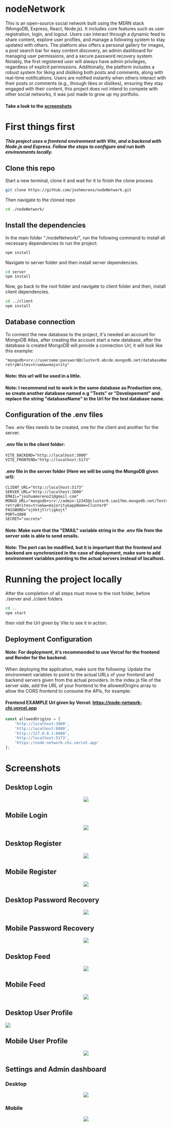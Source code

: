 # nodeNetwork
This is an open-source social network built using the MERN stack (MongoDB, Express, React, Node.js). It includes core features such as user registration, login, and logout. Users can interact through a dynamic feed to share content, explore user profiles, and manage a following system to stay updated with others. The platform also offers a personal gallery for images, a post search bar for easy content discovery, an admin dashboard for managing user permissions, and a secure password recovery system. Notably, the first registered user will always have admin privileges, regardless of explicit permissions. Additionally, the platform includes a robust system for liking and disliking both posts and comments, along with real-time notifications. Users are notified instantly when others interact with their posts or comments (e.g., through likes or dislikes), ensuring they stay engaged with their content, this project does not intend to compete with other social networks, it was just made to grow up my portfolio.

#### Take a look to the [screenshots](#screenshots)

# First things first
##### This project uses a frontend environment with Vite, and a backend with Node.js and Express. Follow the steps to configure and run both environments locally.

## Clone this repo
Start a new terminal, clone it and wait for it to finish the clone process
```bash
git clone https://github.com/joshmorenx/nodeNetwork.git
```

Then navigate to the cloned repo
```bash
cd ./nodeNetwork/
```

## Install the dependencies

In the main folder "./nodeNetwork/", run the following command to install all necessary dependencies to run the project:
```bash
npm install
```

Navigate to server folder and then install server dependencies.
```bash
cd server
npm install
```

Now, go back to the root folder and navigate to client folder and then, install client dependencies.
```bash
cd ../client
npm install
```

## Database connection

To connect the new database to the project, it's needed an account for MongoDB Atlas, after creating the account start a new database, after the database is created MongoDB will provide a connection Url, it will look like this example:
```
"mongodb+srv://username:password@cluster0.abcde.mongodb.net/databaseName?retryWrites=true&w=majority"
```
#### Note: this url will be used in a little.
#### Note: I recommend not to work in the same database as Production one, so create another database named e.g "Tests" or "Developement" and replace the string "databaseName" in the Url for the test database name.

## Configuration of the .env files

Two .env files needs to be created, one for the client and another for the server.

#### .env file in the client folder:
```.env
VITE_BACKEND="http://localhost:3000"
VITE_FRONTEND="http://localhost:5173"
```

#### .env file in the server folder (Here we will be using the MongoDB given url):
```.env
CLIENT_URL="http://localhost:5173"
SERVER_URL="http://localhost:3000"
EMAIL="joshuamoreno21@gmail.com"
MONGO_URL="mongodb+srv://admin:12345@cluster0.iao1fmo.mongodb.net/Tests?retryWrites=true&w=majority&appName=Cluster0"
PASSWORD="sjkktjtlrligkojt"
PORT=3000
SECRET="secreto"
```
#### Note: Make sure that the "EMAIL" variable string in the .env file from the server side is able to send emails.
#### Note: The port can be modified, but it is important that the frontend and backend are synchronized in the case of deployment, make sure to add environment variables pointing to the actual servers instead of localhost.

# Running the project locally
After the completion of all steps must move to the root folder, before ./server and ./client folders

```bash
cd ..
npm start
```
then visit the Url given by Vite to see it in action.

## Deployment Configuration
#### Note: For deployment, it's recommended to use Vercel for the frontend and Render for the backend.
When deploying the application, make sure the following:
Update the environment variables to point to the actual URLs of your frontend and backend servers given from the actual providers.
In the index.js file of the server side, add the URL of your frontend to the allowedOrigins array to allow the CORS frontend to consume the APIs, for example:

#### Frontend EXAMPLE Url given by Vercel: https://node-network-chi.vercel.app
```JavaScript
const allowedOrigins = [
    'http://localhost:3000',
    'http://localhost:8080',
    'http://127.0.0.1:8080',
    'http://localhost:5173',
    'https://node-network-chi.vercel.app'
];
```

# Screenshots

## Desktop Login
<div align="center"><img src="https://github.com/user-attachments/assets/2d71f9c6-dd0f-4c1b-9884-599e7c53cdf4"/></div>

## Mobile Login
<div align="center"><img src="https://github.com/user-attachments/assets/e0c4fb16-7489-4816-ae1d-59734c52d831"/></div>

## Desktop Register 
<div align="center"><img src="https://github.com/user-attachments/assets/a2f8fd2a-a271-4268-bdac-0a58d3fc960f"/></div>

## Mobile Register 
<div align="center"><img src="https://github.com/user-attachments/assets/2297a165-e6ec-4a72-b973-32a62666ca94"/></div>

## Desktop Password Recovery
<div align="center"><img src="https://github.com/user-attachments/assets/692769da-e5a5-4ede-a988-e20687f0a310"/></div>

## Mobile Password Recovery
<div align="center"><img src="https://github.com/user-attachments/assets/2481c4eb-c046-42f2-9980-1663f0c6183a"/></div>

## Desktop Feed
<div align="center"><img src="https://github.com/user-attachments/assets/056ee439-d1af-4e69-ab6f-a25ccd264d03"/></div>

## Mobile Feed
<div align="center"><img src="https://github.com/user-attachments/assets/1decad4b-01d9-426d-ae19-471e81fbac5b"/></div>

## Desktop User Profile
<img src="https://github.com/user-attachments/assets/3753c64a-01da-4f73-9357-36f398dd0546"/>

## Mobile User Profile
<div align="center"><img src="https://github.com/user-attachments/assets/a8be47d7-fb5c-45a2-92ef-4f15b5e6f61e"/></div>

## Settings and Admin dashboard
### Desktop
<div align="center"><img src="https://github.com/user-attachments/assets/c0b81b8a-1d21-49f9-ad91-c7102e709d6a"/></div>

### Mobile
<div align="center"><img src="https://github.com/user-attachments/assets/d7bcafc4-7b0e-4387-af41-fa5122e27450"/></div>



